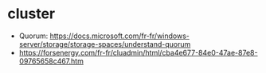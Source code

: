 # cluster
* Quorum: https://docs.microsoft.com/fr-fr/windows-server/storage/storage-spaces/understand-quorum
* https://forsenergy.com/fr-fr/cluadmin/html/cba4e677-84e0-47ae-87e8-09765658c467.htm
